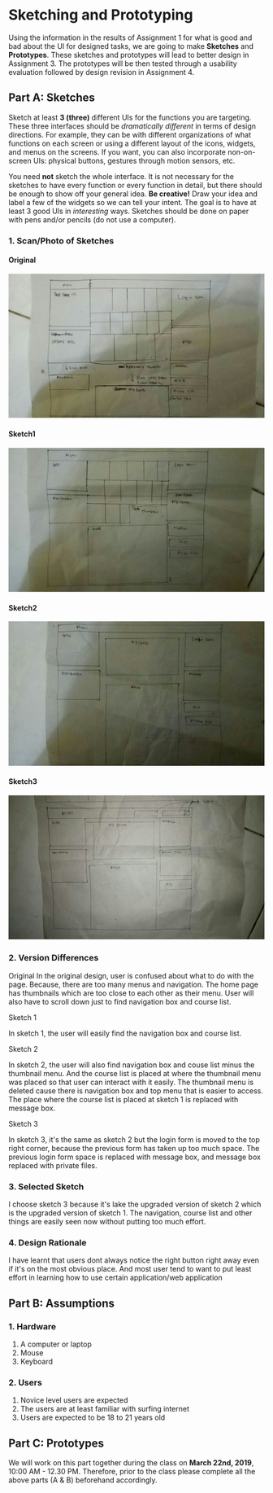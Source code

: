 # Sketching and Prototyping
Using the information in the results of Assignment 1 for what is good and bad about the UI for designed tasks, we are going to make **Sketches** and **Prototypes**. These sketches and prototypes will lead to better design in Assignment 3. The prototypes will be then tested through a usability evaluation followed by design revision in Assignment 4.

## Part A: Sketches
Sketch at least **3 (three)** different UIs for the functions you are targeting. These three interfaces should be _dramatically different_ in terms of design directions. For example, they can be with different organizations of what functions on each screen or using a different layout of the icons, widgets, and menus on the screens. If you want, you can also incorporate non-on-screen UIs: physical buttons, gestures through motion sensors, etc.

You need **not** sketch the whole interface. It is not necessary for the sketches to have every function or every function in detail, but there should be enough to show off your general idea. **Be creative!** Draw your idea and label a few of the widgets so we can tell your intent. The goal is to have at least 3 good UIs in *interesting* ways. Sketches should be done on paper with pens and/or pencils (do not use a computer).

### 1. Scan/Photo of Sketches

#### Original
![Scan/Photo of Sketches](https://github.com/hci-a-if-its-2019/assignment-2-trus25/blob/master/Sketch/Original.jpg)
#### Sketch1
![Scan/Photo of Sketches](https://github.com/hci-a-if-its-2019/assignment-2-trus25/blob/master/Sketch/Sketch1.jpg)
#### Sketch2
![Scan/Photo of Sketches](https://github.com/hci-a-if-its-2019/assignment-2-trus25/blob/master/Sketch/Sketch2.jpg)
#### Sketch3
![Scan/Photo of Sketches](https://github.com/hci-a-if-its-2019/assignment-2-trus25/blob/master/Sketch/Sketch3.jpg)
### 2. Version Differences
Original
In the original design, user is confused about what to do with the page. Because, there are too many menus and navigation. The home page has thumbnails which are too close to each other as their menu. User will also have to scroll down just to find navigation box and course list.

Sketch 1

In sketch 1, the user will easily find the navigation box and course list.

Sketch 2

In sketch 2, the user will also find navigation box and couse list minus the thumbnail menu. And the course list is placed at where the thumbnail menu was placed so that user can interact with it easily. The thumbnail menu is deleted cause there is navigation box and top menu that is easier to access. The place where the course list is placed at sketch 1 is replaced with message box.

Sketch 3

In sketch 3, it's the same as sketch 2 but the login form is moved to the top right corner, because the previous form has taken up too much space. The previous login form space is replaced with message box, and message box replaced with private files.
### 3. Selected Sketch
I choose sketch 3 because it's lake the upgraded version of sketch 2 which is the upgraded version of sketch 1. The navigation, course list and other things are easily seen now without putting too much effort.
### 4. Design Rationale
I have learnt that users dont always notice the right button right away even if it's on the most obvious place. And most user tend to want to put least effort in learning how to use certain application/web application

## Part B: Assumptions
### 1. Hardware
1. A computer or laptop
2. Mouse
3. Keyboard

### 2. Users
1. Novice level users are expected
2. The users are at least familiar with surfing internet
3. Users are expected to be 18 to 21 years old
## Part C: Prototypes
We will work on this part together during the class on **March 22nd, 2019**, 10:00 AM - 12.30 PM. Therefore, prior to the class please complete all the above parts (A & B) beforehand accordingly.
